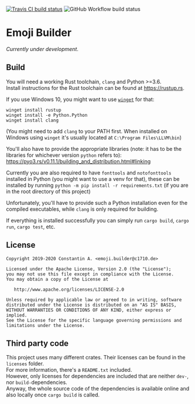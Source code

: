 [![Travis CI build status](https://travis-ci.org/C1710/emoji_builder.svg?branch=master)](https://travis-ci.org/C1710/emoji_builder) ![GitHub Workflow build status](https://github.com/C1710/emoji_builder/workflows/Rust/badge.svg)

# Emoji Builder
_Currently under development_.

## Build
You will need a working Rust toolchain, `clang` and Python >=3.6.  
Install instructions for the Rust toolchain can be found at https://rustup.rs.  

If you use Windows 10, you might want to use [`winget`](https://github.com/microsoft/winget-cli) for that:
```
winget install rustup
winget install -e Python.Python
winget install clang
```
(You might need to add `clang` to your PATH first. When installed on Windows using `winget` it's usually located at `C:\Program Files\LLVM\bin`)

You'll also have to provide the appropriate libraries (note: it has to be the libraries for whichever version `python` refers to): https://pyo3.rs/v0.11.1/building_and_distribution.html#linking

Currently you are also required to have `fonttools` and `notofonttools` installed in Python (you might want to use a venv for that),
these can be installed by running `python -m pip install -r requirements.txt` (if you are in the root directory of this project)

Unfortunately, you'll have to provide such a Python installation even for the compiled executables, while `clang` is only required for building.

If everything is installed successfully you can simply run `cargo build`, `cargo run`, `cargo test`, etc.  

## License
    Copyright 2019-2020 Constantin A. <emoji.builder@c1710.de>

    Licensed under the Apache License, Version 2.0 (the "License");
    you may not use this file except in compliance with the License.
    You may obtain a copy of the License at

       http://www.apache.org/licenses/LICENSE-2.0

    Unless required by applicable law or agreed to in writing, software
    distributed under the License is distributed on an "AS IS" BASIS,
    WITHOUT WARRANTIES OR CONDITIONS OF ANY KIND, either express or implied.
    See the License for the specific language governing permissions and
    limitations under the License.

## Third party code
This project uses many different crates. Their licenses can be found in the `licenses` folder.  
For more information, there's a `README.txt` included.  
However, only licenses for dependencies are included that are neither `dev-`, nor `build-`dependencies.  
Anyway, the whole source code of the dependencies is available online and also locally once `cargo build` is called.
